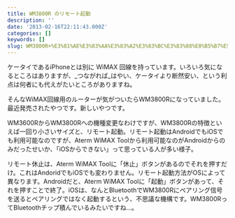 ```yaml
---
title: WM3800R のリモート起動
description: ''
date: '2013-02-16T22:11:43.000Z'
categories: []
keywords: []
slug: WM3800R+%E3%81%AE%E3%83%AA%E3%83%A2%E3%83%BC%E3%83%88%E8%B5%B7%E5%8B%95
---
```

ケータイであるiPhoneとは別に WiMAX 回線を持っています。いろいろ気になるところはありますが、_つながれば_はやい、ケータイより断然安い、という利点は何者にも代えがたいところがありますね。

そんなWiMAX回線用のルーターが気がついたらWM3800Rになっていました。最近発売されたやつです。新しいやつです。

WM3600RからWM3800Rへの機種変更なわけですが、WM3800Rの特徴といえば一回り小さいサイズと、リモート起動。リモート起動はAndroidでもiOSでも利用可能なのですが、Aterm WiMAX Toolから利用可能なのがAndroidからのみだったせいか、「iOSからできない」って思っている人が多い様子。

リモート休止は、Aterm WiMAX Toolに「休止」ボタンがあるのでそれを押すだけ。これはAndoridでもiOSでも変わりません。リモート起動方法がOSによって異なります。Androidだと、Aterm WiMAX Toolに「起動」ボタンがあって、それを押すことで終了。iOSは、なんとBluetoothでWM3800Rにペアリング信号を送るとペアリングではなく起動するという、不思議な機構です。WM3800RってBluetoothチップ積んでいるみたいですね…。